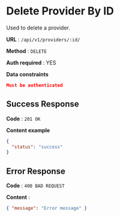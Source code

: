 # Delete Provider By ID

Used to delete a provider.

**URL** : `/api/v1/providers/:id/`

**Method** : `DELETE`

**Auth required** : YES

**Data constraints**

```json
Must be authenticated
```

## Success Response

**Code** : `201 OK`

**Content example**

```json
{
  "status": "success"
}
```

## Error Response

**Code** : `400 BAD REQUEST`

**Content** :

```json
{ "message": "Error message" }
```
